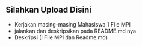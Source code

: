 ## Silahkan Upload Disini

* Kerjakan masing-masing Mahasiswa 1 FIle MPI
* jalankan dan deskripsikan pada README.md nya
* Deskripsi (I File MPI dan Readme.md)
